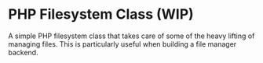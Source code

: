 # PHP Filesystem Class (WIP)
A simple PHP filesystem class that takes care of some of the heavy lifting of managing files. This is particularly useful when building a file manager backend.
